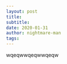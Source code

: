 ```yaml
---
layout: post
title: 
subtitle: 
date: 2020-01-31
author: nightmare-man
tags: 
---
```

wqeqwwqeqwwqeqw
